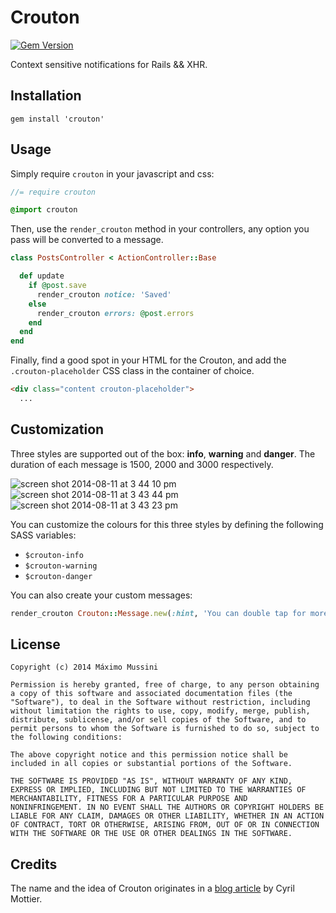 Crouton
=====================
[![Gem Version](https://badge.fury.io/rb/crouton.svg)](http://badge.fury.io/rb/crouton)

Context sensitive notifications for Rails && XHR.

## Installation

    gem install 'crouton'

## Usage

Simply require `crouton` in your javascript and css:

``` javascript
//= require crouton
```

``` sass
@import crouton
```

Then, use the `render_crouton` method in your controllers, any option you pass
will be converted to a message.

``` ruby
class PostsController < ActionController::Base

  def update
    if @post.save
      render_crouton notice: 'Saved'
    else
      render_crouton errors: @post.errors
    end
  end
end
```

Finally, find a good spot in your HTML for the Crouton, and add the
`.crouton-placeholder` CSS class in the container of choice.

```html
<div class="content crouton-placeholder">
  ...
```

## Customization
Three styles are supported out of the box: __info__, __warning__ and __danger__.
The duration of each message is 1500, 2000 and 3000 respectively.

![screen shot 2014-08-11 at 3 44 10 pm](https://cloud.githubusercontent.com/assets/1158253/3881070/74f526c4-218a-11e4-8ada-63110a789647.png)
![screen shot 2014-08-11 at 3 43 44 pm](https://cloud.githubusercontent.com/assets/1158253/3881068/74eb79e4-218a-11e4-9734-3a118e9ff853.png)
![screen shot 2014-08-11 at 3 43 23 pm](https://cloud.githubusercontent.com/assets/1158253/3881069/74ebb8a0-218a-11e4-90e6-3efe5cfade53.png)

You can customize the colours for this three styles by defining the following SASS variables:
 - `$crouton-info`
 - `$crouton-warning`
 - `$crouton-danger`

You can also create your custom messages:

```ruby
render_crouton Crouton::Message.new(:hint, 'You can double tap for more info.', duration: 5000), placeholder: '.custom-crouton-placeholder'
```

License
--------

    Copyright (c) 2014 Máximo Mussini

    Permission is hereby granted, free of charge, to any person obtaining
    a copy of this software and associated documentation files (the
    "Software"), to deal in the Software without restriction, including
    without limitation the rights to use, copy, modify, merge, publish,
    distribute, sublicense, and/or sell copies of the Software, and to
    permit persons to whom the Software is furnished to do so, subject to
    the following conditions:

    The above copyright notice and this permission notice shall be
    included in all copies or substantial portions of the Software.

    THE SOFTWARE IS PROVIDED "AS IS", WITHOUT WARRANTY OF ANY KIND,
    EXPRESS OR IMPLIED, INCLUDING BUT NOT LIMITED TO THE WARRANTIES OF
    MERCHANTABILITY, FITNESS FOR A PARTICULAR PURPOSE AND
    NONINFRINGEMENT. IN NO EVENT SHALL THE AUTHORS OR COPYRIGHT HOLDERS BE
    LIABLE FOR ANY CLAIM, DAMAGES OR OTHER LIABILITY, WHETHER IN AN ACTION
    OF CONTRACT, TORT OR OTHERWISE, ARISING FROM, OUT OF OR IN CONNECTION
    WITH THE SOFTWARE OR THE USE OR OTHER DEALINGS IN THE SOFTWARE.


Credits
--------

The name and the idea of Crouton originates in a [blog article](http://cyrilmottier.com/2012/07/24/the-making-of-prixing-4-activity-tied-notifications/) by Cyril Mottier.
